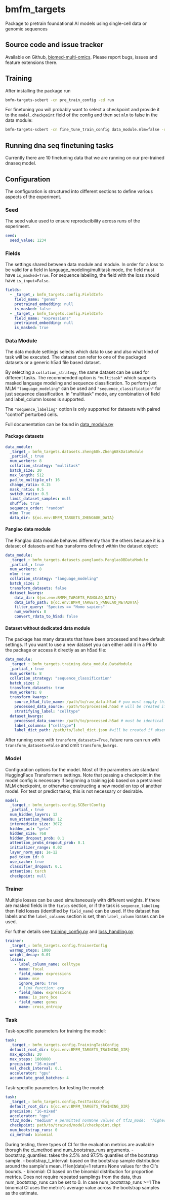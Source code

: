 # bmfm_targets

Package to pretrain foundational AI models using single-cell data or genomic sequences

## Source code and issue tracker

Available on Github, [biomed-multi-omics](https://github.com/BiomedSciAI/biomed-multi-omic).
Please report bugs, issues and feature extensions there.

## Training

After installing the package run

```bash
bmfm-targets-scbert -cn pre_train_config -cd run
```

For finetuning you will probably want to select a checkpoint and provide it to the `model.checkpoint` field of the
config and then set `mlm` to false in the data module:

```bash
bmfm-targets-scbert -cn fine_tune_train_config data_module.mlm=false -dc run
```

## Running dna seq finetuning tasks

Currently there are 10 finetuning data that we are running on our pre-trained dnaseq model.


## Configuration

The configuration is structured into different sections to define various aspects of the experiment.

### Seed

The seed value used to ensure reproducibility across runs of the experiment.

```yaml
seed:
  seed_value: 1234
```

### Fields

The settings shared between data module and module. In order for a loss to be valid for a field in language_modeling/multitask mode, the field must have `is_masked=True`. For sequence labeling, the field with the loss should have `is_input=False`.

```yaml
fields:
  - _target_: bmfm_targets.config.FieldInfo
    field_name: "genes"
    pretrained_embedding: null
    is_masked: false
  - _target_: bmfm_targets.config.FieldInfo
    field_name: "expressions"
    pretrained_embedding: null
    is_masked: true
```

### Data Module

The data module settings selects which data to use and also what kind of task
will be executed. The dataset can refer to one of the packaged datasets or a generic h5ad file based dataset.

By selecting a `collation_strategy`, the same dataset can be used for different tasks.
The recommended option is `"multitask"` which supports masked language modeling and sequence classification.
To perform just MLM `"language_modeling"` can be used and `"sequence_classification"` for just sequence classification.
In "multitask" mode, any combination of field and label_column losses is supported.

The `"sequence_labeling"` option is only supported for datasets with paired "control" perturbed cells.

Full documentation can be found in [data_module.py](./training/data_module.py)

#### Package datasets

```yaml
data_module:
  _target_: bmfm_targets.datasets.zheng68k.Zheng68kDataModule
  _partial_: true
  num_workers: 8
  collation_strategy: "multitask"
  batch_size: 20
  max_length: 512
  pad_to_multiple_of: 16
  change_ratio: 0.15
  mask_ratio: 0.5
  switch_ratio: 0.5
  limit_dataset_samples: null
  shuffle: true
  sequence_order: "random"
  mlm: True
  data_dir: ${oc.env:BMFM_TARGETS_ZHENG68K_DATA}
```


#### Panglao data module
The Panglao data module behaves differently than the others because it is a dataset of datasets and has transforms defined within the dataset object:

```yaml
data_module:
  _target_: bmfm_targets.datasets.panglaodb.PanglaoDBDataModule
  _partial_: true
  num_workers: 8
  mlm: true
  collation_strategy: "language_modeling"
  batch_size: 2
  transform_datasets: false
  dataset_kwargs:
    data_dir: ${oc.env:BMFM_TARGETS_PANGLAO_DATA}
    data_info_path: ${oc.env:BMFM_TARGETS_PANGLAO_METADATA}
    filter_query: 'Species == "Homo sapiens"'
    num_workers: 8
    convert_rdata_to_h5ad: false
```

#### Dataset without dedicated data module

The package has many datasets that have been processed and have default settings.
If you want to use a new dataset you can either add it in a PR to the package or access
it directly as an h5ad file:

```yaml
data_module:
  _target_: bmfm_targets.training.data_module.DataModule
  _partial_: true
  num_workers: 8
  collation_strategy: "sequence_classification"
  batch_size: 2
  transform_datasets: true
  num_workers: 8
  transform_kwargs:
    source_h5ad_file_name: /path/to/raw_data.h5ad # you must supply this
    processed_data_source: /path/to/processed.h5ad # will be created if transform_datasets=True
    stratifying_label: "celltype"
  dataset_kwargs:
    processed_data_source: /path/to/processed.h5ad # must be identical to transform_kwargs.processed_data_source
    label_columns: ["celltype"]
    label_dict_path: /path/to/label_dict.json #will be created if absent, should be persistent for a given dataset
```

After running once with `transform_datasets=True`, future runs can run with `transform_datasets=False` and omit `transform_kwargs`.

### Model

Configuration options for the model.
Most of the parameters are standard HuggingFace Transformers settings.
Note that passing a checkpoint in the model config is necessary if beginning a training job based on a pretrained MLM checkpoint, or otherwise constructing a new model on top of another model. For test or predict tasks, this is not necessary or desirable.

```yaml
model:
  _target_: bmfm_targets.config.SCBertConfig
  _partial_: true
  num_hidden_layers: 12
  num_attention_heads: 12
  intermediate_size: 3072
  hidden_act: "gelu"
  hidden_size: 768
  hidden_dropout_prob: 0.1
  attention_probs_dropout_prob: 0.1
  initializer_range: 0.02
  layer_norm_eps: 1e-12
  pad_token_id: 0
  use_cache: true
  classifier_dropout: 0.1
  attention: torch
  checkpoint: null
```

### Trainer
Multiple losses can be used simultaneously with different weights. If there are masked fields in the `fields` section, or if the task is `sequence_labeling` then field losses (identified by `field_name`) can be used.
If the dataset has labels and the `label_columns` section is set, then `label_column` losses can be used.

For futher details see [training_config.py](./config/training_config.py) and [loss_handling.py](./training/metrics/loss_handling.py)

```yaml
trainer:
  _target_: bmfm_targets.config.TrainerConfig
  warmup_steps: 1000
  weight_decay: 0.01
  losses:
    - label_column_name: celltype
      name: focal
    - field_name: expressions
      name: mse
      ignore_zero: true
      # link_function: exp
    - field_name: expressions
      name: is_zero_bce
    - field_name: genes
      name: cross_entropy
```

### Task

Task-specific parameters for training the model:

```yaml
task:
  _target_: bmfm_targets.config.TrainingTaskConfig
  default_root_dir: ${oc.env:BMFM_TARGETS_TRAINING_DIR}
  max_epochs: 20
  max_steps: 1000000
  precision: "16-mixed"
  val_check_interval: 0.1
  accelerator: "gpu"
  accumulate_grad_batches: 4

```

Task-specific parameters for testing the model:

```yaml
task:
  _target_: bmfm_targets.config.TestTaskConfig
  default_root_dir: ${oc.env:BMFM_TARGETS_TRAINING_DIR}
  precision: "16-mixed"
  accelerator: "gpu"
  tf32_mode: "medium" # permitted nonNone values of tf32_mode:  "highest","high","medium"
  checkpoint: path/to/trained/model/checkpoint.ckpt
  num_bootstrap_runs: 0
  ci_method: binomial

```

During testing, three types of CI for the evaluation metrics are available thorugh the ci_method and num_bootstrap_runs arguments.
    - bootstrap_quantiles: takes the 2.5% and 97.5% quantiles of the bootstrap sample.
    - bootstrap_t_interval: based on the bootstrap sample distribution around the sample's mean.
        If len(data)=1 returns None values for the CI's bounds.
    - binomial: CI based on the binomial distribution for proportion metrics. Does not require
        repeated samplings from the data, thus num_bootstrap_runs can be set to 0. In case num_bootstrap_runs >=1
        The binomial CI uses the metric's average value across the bootstrap samples as the estimate.
